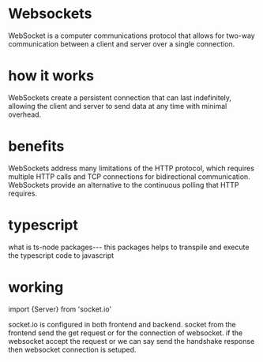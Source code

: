 # Websockets

WebSocket is a computer communications protocol that allows for two-way communication between a client and server over a single connection.

# how it works

WebSockets create a persistent connection that can last indefinitely, allowing the client and server to send data at any time with minimal overhead.

# benefits

WebSockets address many limitations of the HTTP protocol, which requires multiple HTTP calls and TCP connections for bidirectional communication. WebSockets provide an alternative to the continuous polling that HTTP requires.



# typescript
what is ts-node packages---
this packages helps to transpile and execute the typescript code to javascript



# working

import {Server} from 'socket.io'

<p>socket.io is configured in both frontend and backend. socket from the frontend send the get request or for the connection of websocket. if the websocket accept the request or we can say send the handshake response then websocket connection is setuped. </p>